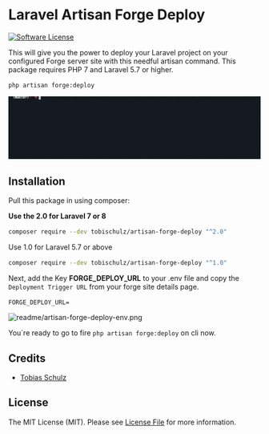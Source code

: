 # Laravel Artisan Forge Deploy

[![Software License](https://img.shields.io/badge/license-MIT-brightgreen.svg?style=flat-square)](LICENSE.md)


This will give you the power to deploy your Laravel project on your configured Forge server site with this needful artisan command. This package requires PHP 7 and Laravel 5.7 or higher.

``` bash
php artisan forge:deploy
```

![readme/artisan-forge-deploy-demo.gif](readme/artisan-forge-deploy-demo.gif)

## Installation

Pull this package in using composer:

**Use the 2.0 for Laravel 7 or 8**

```bash
composer require --dev tobischulz/artisan-forge-deploy "^2.0"
```

Use 1.0 for Laravel 5.7 or above

```bash
composer require --dev tobischulz/artisan-forge-deploy "^1.0"
```

Next, add the Key **FORGE_DEPLOY_URL** to your .env file and copy the `Deployment Trigger URL` from your forge site details page.

```env
FORGE_DEPLOY_URL=
```

![readme/artisan-forge-deploy-env.png](readme/artisan-forge-deploy-env.png)

You´re ready to go to fire `php artisan forge:deploy` on cli now.


## Credits

- [Tobias Schulz](https://github.com/tobischulz)

## License

The MIT License (MIT). Please see [License File](LICENSE.md) for more information.
